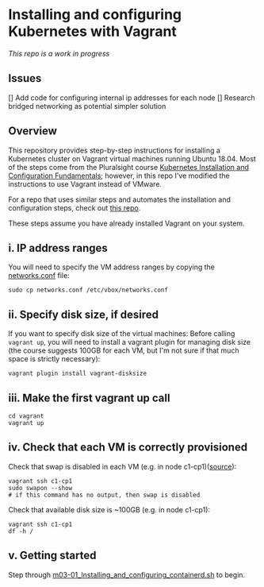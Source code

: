 # Installing and configuring Kubernetes with Vagrant

*This repo is a work in progress*

## Issues
[] Add code for configuring internal ip addresses for each node
[] Research bridged networking as potential simpler solution

## Overview
This repository provides step-by-step instructions for installing a Kubernetes cluster on Vagrant virtual machines running Ubuntu 18.04. Most of the steps come from the Pluralsight course [Kubernetes Installation and Configuration Fundamentals](https://www.pluralsight.com/courses/kubernetes-installation-configuration-fundamentals); however, in this repo I've modified the instructions to use Vagrant instead of VMware.

For a repo that uses similar steps and automates the installation and configuration steps, check out [this repo](https://github.com/techiescamp/vagrant-kubeadm-kubernetes).

These steps assume you have already installed Vagrant on your system.

## i. IP address ranges
You will need to specify the VM address ranges by copying the [networks.conf](vagrant/networks.conf) file:
```
sudo cp networks.conf /etc/vbox/networks.conf
```

## ii. Specify disk size, if desired
If you want to specify disk size of the virtual machines: Before calling `vagrant up`, you will need to install a vagrant plugin for managing disk size (the course suggests 100GB for each VM, but I'm not sure if that much space is strictly necessary):
```
vagrant plugin install vagrant-disksize
```

## iii. Make the first vagrant up call

```
cd vagrant
vagrant up
```

## iv. Check that each VM is correctly provisioned

Check that swap is disabled in each VM (e.g. in node c1-cp1)([source][1]):
```
vagrant ssh c1-cp1
sudo swapon --show
# if this command has no output, then swap is disabled
```
Check that available disk size is ~100GB (e.g. in node c1-cp1):
```
vagrant ssh c1-cp1
df -h /
```

## v. Getting started
Step through [m03-01_Installing_and_configuring_containerd.sh](exercise-modules/m03-01_Installing_and_configuring_containerd.sh) to begin. 

[1]: https://unix.stackexchange.com/questions/23072/how-can-i-check-if-swap-is-active-from-the-command-line
